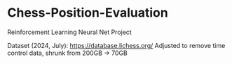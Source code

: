 # Chess-Position-Evaluation
Reinforcement Learning Neural Net Project

Dataset (2024, July): https://database.lichess.org/
Adjusted to remove time control data, shrunk from 200GB -> 70GB
